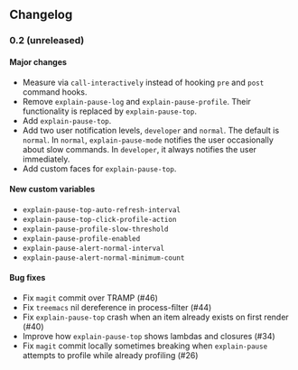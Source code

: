 ## Changelog

### 0.2 (unreleased)
#### Major changes
* Measure via `call-interactively` instead of hooking `pre` and `post` command hooks.
* Remove `explain-pause-log` and `explain-pause-profile`. Their functionality is replaced by `explain-pause-top`.
* Add `explain-pause-top`.
* Add two user notification levels, `developer` and `normal`. The default is `normal`. In `normal`, `explain-pause-mode` notifies the user occasionally about slow commands. In `developer`, it always notifies the user immediately.
* Add custom faces for `explain-pause-top`.

#### New custom variables
* `explain-pause-top-auto-refresh-interval`
* `explain-pause-top-click-profile-action`
* `explain-pause-profile-slow-threshold`
* `explain-pause-profile-enabled`
* `explain-pause-alert-normal-interval`
* `explain-pause-alert-normal-minimum-count`

#### Bug fixes
* Fix `magit` commit over TRAMP (#46)
* Fix `treemacs` nil dereference in process-filter (#44)
* Fix `explain-pause-top` crash when an item already exists on first render (#40)
* Improve how `explain-pause-top` shows lambdas and closures (#34)
* Fix `magit` commit locally sometimes breaking when `explain-pause` attempts to profile while already profiling (#26) 
